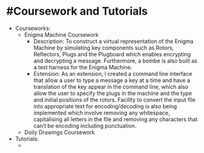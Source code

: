 <h1>#Coursework and Tutorials</h1>
<p> 
<ul>
  <li> Courseworks:
    <ul> <li> Enigma Machine Coursework
      <ul> <li>Description: To construct a virtual representation of the Enigma Machine by simulating key components such as Rotors, Reflectors, Plugs and the Plugboard which enables encrypting and decrypting a message. Furthermore, a bombe is also built as a test harness for the Enigma Machine.</li>
        <li>Extension: As an extension, I created a command line interface that allow a user to type a message a key at a time and have a translation of the key appear in the command line, which also allow the user to specify the plugs in the machine and the type and initial positions of the rotors. Facility to convert the input file into appropriate text for encoding/decoding is also being implemented which involve removing any whitespace, capitalising all letters in the file and removing any characters that can’t be encoding including punctuation.</li></ul>
      </li>
      <li> Doily Drawings Coursework </li>
    </ul>
  </li>
    <li> Tutorials:
      <ul> <li> </li> </ul>
  </li>
</ul>
